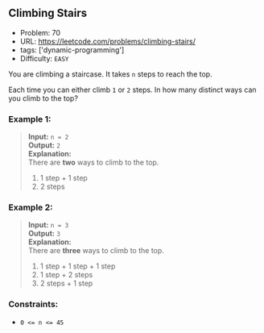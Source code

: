 ## Climbing Stairs

- Problem: 70
- URL: https://leetcode.com/problems/climbing-stairs/
- tags: ['dynamic-programming']
- Difficulty: `EASY`

You are climbing a staircase. It takes `n` steps to reach the top.

Each time you can either climb `1` or `2` steps. In how many distinct ways can you climb to the top?

### Example 1:

> **Input:** `n = 2`  
> **Output:** `2`  
> **Explanation:**  
> There are **two** ways to climb to the top.
>
> 1. 1 step + 1 step
> 2. 2 steps

### Example 2:

> **Input:** `n = 3`  
> **Output:** `3`  
> **Explanation:**  
> There are **three** ways to climb to the top.
>
> 1. 1 step + 1 step + 1 step
> 2. 1 step + 2 steps
> 3. 2 steps + 1 step

### Constraints:

- `0 <= n <= 45`
